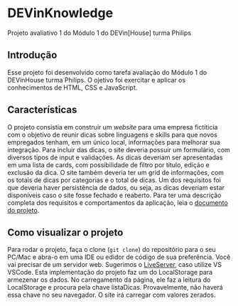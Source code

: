 # DEVinKnowledge
Projeto avaliativo 1 do Módulo 1 do DEVin[House] turma Philips

## Introdução
Esse projeto foi desenvolvido como tarefa avaliação do Módulo 1 do DEVinHouse turma Philips. O ojetivo foi exercitar e aplicar os conhecimentos de HTML, CSS e JavaScript.

## Características
O projeto consistia em construir um *website* para uma empresa fictíticia com o objetivo de reunir dicas sobre linguagens e skills para que novos empregados tenham, em um único local, informações para melhorar sua integração.
Para incluir das dicas, o site deveria possuir um formulário, com diversos tipos de input e validações. As dicas deveriam ser apresentadas em uma lista de cards, com possibilidade de filtro por título, edição e exclusão da dica.
O site também deveria ter um grid de informações, com os totais de dicas por categorias e o total de dicas.
Um dos requisitos foi que deveria haver persistência de dados, ou seja, as dicas deveriam estar disponíveis caso o site fosse fechado e reaberto.
Para ter uma descrição completa dos requisitos e comportamentos da aplicação, leia o [documento do projeto](https://docs.google.com/document/d/1yJ8oHg1D5aGI8BOc3kRzrJcQBtMOTImaFSyMYkVxm1I/).

## Como visualizar o projeto
Para rodar o projeto, faça o clone (`git clone`) do repositório para o seu PC/Mac e abra-o em uma IDE ou edidor de código de sua preferência. Você vai precisar de um servidor web. Sugerimos o [LiveServer,](https://marketplace.visualstudio.com/items?itemName=ritwickdey.LiveServer) caso utilize VS VSCode.
Esta implementação do projeto faz um do LocalStorage para armezenar os dados. No carregamento da página, ele faz a leitura do LocalStorage e procura pela chave listaDicas. Provavelmente, não haverá essa chave no seu navegador. O site irá carregar com valores zerados. 